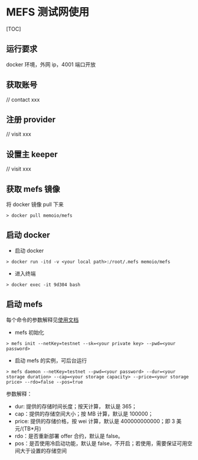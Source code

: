 # MEFS 测试网使用

[TOC]

## 运行要求

docker 环境，外网 ip，4001 端口开放

## 获取账号

// contact xxx

## 注册 provider

// visit xxx

## 设置主 keeper

// visit xxx

## 获取 mefs 镜像

将 docker 镜像 pull 下来

```shell
> docker pull memoio/mefs
```

## 启动 docker

- 启动 docker

```shell
> docker run -itd -v <your local path>:/root/.mefs memoio/mefs
```

- 进入终端

```shell
> docker exec -it 9d304 bash
```

## 启动 mefs

每个命令的参数解释见[使用文档](https://github.com/memoio/docs)

- mefs 初始化

```shell
> mefs init --netKey=testnet --sk=<your private key> --pwd=<your password>
```

- 启动 mefs 的实例，可后台运行

```shell
> mefs daemon --netKey=testnet --pwd=<your password> --dur=<your storage duration> --cap=<your storage capacity> --price=<your storage price> --rdo=false --pos=true
```

参数解释：

- dur: 提供的存储时间长度；按天计算， 默认是 365；
- cap：提供的存储空间大小；按 MB 计算，默认是 100000；
- price: 提供的存储价格，按 wei 计算，默认是 400000000000；即 3 美元/(TB\*月)
- rdo：是否重新部署 offer 合约，默认是 false。
- pos：是否使用冷启动功能，默认是 false，不开启；若使用，需要保证可用空间大于设置的存储空间
